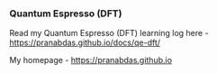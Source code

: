 ### Quantum Espresso (DFT)
Read my Quantum Espresso (DFT) learning log here - <https://pranabdas.github.io/docs/qe-dft/>

My homepage - <https://pranabdas.github.io>  
